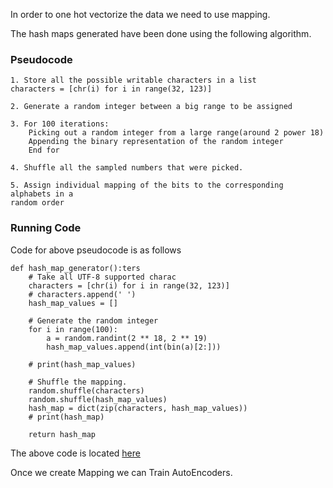 In order to one hot vectorize the data we need to use mapping.

The hash maps generated have been done using the following algorithm.

### Pseudocode

```
1. Store all the possible writable characters in a list
characters = [chr(i) for i in range(32, 123)]

2. Generate a random integer between a big range to be assigned

3. For 100 iterations:
    Picking out a random integer from a large range(around 2 power 18)
    Appending the binary representation of the random integer
    End for

4. Shuffle all the sampled numbers that were picked.

5. Assign individual mapping of the bits to the corresponding alphabets in a
random order

```

### Running Code

Code for above pseudocode is as follows

```
def hash_map_generator():ters
    # Take all UTF-8 supported charac
    characters = [chr(i) for i in range(32, 123)]
    # characters.append(' ')
    hash_map_values = []

    # Generate the random integer
    for i in range(100):
        a = random.randint(2 ** 18, 2 ** 19)
        hash_map_values.append(int(bin(a)[2:]))

    # print(hash_map_values)
    
    # Shuffle the mapping.
    random.shuffle(characters)
    random.shuffle(hash_map_values)
    hash_map = dict(zip(characters, hash_map_values))
    # print(hash_map)

    return hash_map
```

The above code is located [here](https://github.com/oke-aditya/neural_encryption_networks/tree/master/neural_encryption_networks/src/hash_map_generator.py)

Once we create Mapping we can Train AutoEncoders.
